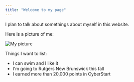 ```yaml
---
title: "Welcome to my page"
---
```


I plan to talk about somethings about myself in this website.

Here is a picture of me:

![My picture](/github-pages-with-jekyll/assets/mmexport1622745150802.jpg)

Things I want to list:

* I can swim and I like it
* I'm going to Rutgers New Brunswick this fall
* I earned more than 20,000 points in CyberStart 

